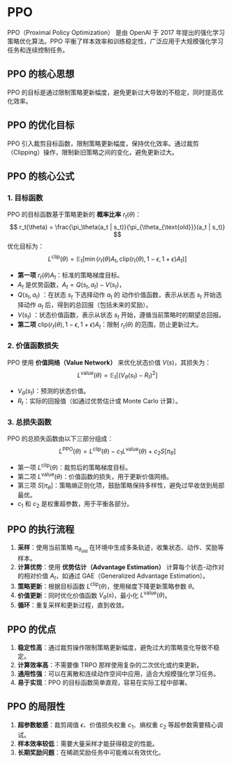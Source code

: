 # PPO

PPO（Proximal Policy Optimization） 是由 OpenAI 于 2017 年提出的强化学习策略优化算法。PPO 平衡了样本效率和训练稳定性，广泛应用于大规模强化学习任务和连续控制任务。

## PPO 的核心思想

PPO 的目标是通过限制策略更新幅度，避免更新过大导致的不稳定，同时提高优化效率。

## PPO 的优化目标

PPO 引入裁剪目标函数，限制策略更新幅度，保持优化效率。通过裁剪（Clipping）操作，限制新旧策略之间的变化，避免更新过大。

## PPO 的核心公式

### 1. 目标函数
PPO 的目标函数基于策略更新的 **概率比率** $r_t(\theta)$：
$$
r_t(\theta) = \frac{\pi_\theta(a_t | s_t)}{\pi_{\theta_{\text{old}}}(a_t | s_t)}
$$
优化目标为：
$$
L^{\text{clip}}(\theta) = \mathbb{E}_t \left[ \min \left( r_t(\theta) A_t, \text{clip}(r_t(\theta), 1 - \epsilon, 1 + \epsilon) A_t \right) \right]
$$
- **第一项** $r_t(\theta) A_t$：标准的策略梯度目标。
- $A_t$ 是优势函数，$A_t = Q(s_t, a_t) - V(s_t)$，
- $Q(s_t, a_t)$ ：在状态 $s_t$ 下选择动作 $a_t$ 的 动作价值函数，表示从状态 $s_t$ 开始选择动作 $a_t$ 后，得到的总回报（包括未来的奖励）。
- $V(s_t)$ ：状态价值函数，表示从状态 $s_t$ 开始，遵循当前策略时的期望总回报。
- **第二项** $\text{clip}(r_t(\theta), 1 - \epsilon, 1 + \epsilon) A_t$：限制 $r_t(\theta)$ 的范围，防止更新过大。

### 2. 价值函数损失
PPO 使用 **价值网络（Value Network）** 来优化状态价值 $V(s)$，其损失为：
$$
L^{\text{value}}(\theta) = \mathbb{E}_t \left[ \left( V_\theta(s_t) - R_t \right)^2 \right]
$$
- $V_\theta(s_t)$：预测的状态价值。
- $R_t$：实际的回报值（如通过优势估计或 Monte Carlo 计算）。

### 3. 总损失函数
PPO 的总损失函数由以下三部分组成：
$$
L^{\text{PPO}}(\theta) = L^{\text{clip}}(\theta) - c_1 L^{\text{value}}(\theta) + c_2 S[\pi_\theta]
$$
- 第一项 $L^{\text{clip}}(\theta)$：裁剪后的策略梯度目标。
- 第二项 $L^{\text{value}}(\theta)$：价值函数的损失，用于更新价值网络。
- 第三项 $S[\pi_\theta]$：策略熵正则化项，鼓励策略保持多样性，避免过早收敛到局部最优。
- $c_1$ 和 $c_2$ 是权重超参数，用于平衡各部分。

## PPO 的执行流程

1. **采样**：使用当前策略 $\pi_{\theta_{\text{old}}}$ 在环境中生成多条轨迹，收集状态、动作、奖励等样本。
2. **计算优势**：使用 **优势估计（Advantage Estimation）** 计算每个状态-动作对的相对价值 $A_t$，如通过 GAE（Generalized Advantage Estimation）。
3. **策略更新**：根据目标函数 $L^{\text{clip}}(\theta)$，使用梯度下降更新策略参数 $\theta$。
4. **价值更新**：同时优化价值函数 $V_\theta(s)$，最小化 $L^{\text{value}}(\theta)$。
5. **循环**：重复采样和更新过程，直到收敛。

## PPO 的优点

1. **稳定性高**：通过裁剪操作限制策略更新幅度，避免过大的策略变化导致不稳定。
2. **计算效率高**：不需要像 TRPO 那样使用复杂的二次优化或约束更新。
3. **通用性强**：可以在离散和连续动作空间中应用，适合大规模强化学习任务。
4. **易于实现**：PPO 的目标函数简单直观，容易在实际工程中部署。

## PPO 的局限性

1. **超参数敏感**：裁剪阈值 $\epsilon$、价值损失权重 $c_1$、熵权重 $c_2$ 等超参数需要精心调试。
2. **样本效率较低**：需要大量采样才能获得稳定的性能。
3. **长期奖励问题**：在稀疏奖励任务中可能难以有效优化。